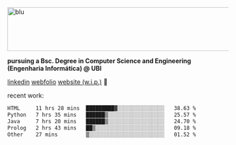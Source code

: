 
<img width="1415" height="100" alt="blu" src="https://github.com/rdsilva01/rdsilva01/assets/101207588/deb060e5-d035-4f09-b511-e3f50605b207">

**pursuing a Bsc. Degree in Computer Science and Engineering (Engenharia Informática) @ UBI** 

[linkedin](https://www.linkedin.com/in/rodrigo-silva-455b291bb/)
[webfolio](https://rdsilva01.github.io/portfolio-resume)
[website (w.i.p.)](https://rdsilva01.github.io/) 🏁

<!-- ![](https://komarev.com/ghpvc/?username=rdsilva01) -->

recent work:
<!--START_SECTION:waka-->

```txt
HTML     11 hrs 28 mins  █████████▓░░░░░░░░░░░░░░░   38.63 %
Python   7 hrs 35 mins   ██████▒░░░░░░░░░░░░░░░░░░   25.57 %
Java     7 hrs 20 mins   ██████▒░░░░░░░░░░░░░░░░░░   24.70 %
Prolog   2 hrs 43 mins   ██▒░░░░░░░░░░░░░░░░░░░░░░   09.18 %
Other    27 mins         ▒░░░░░░░░░░░░░░░░░░░░░░░░   01.52 %
```

<!--END_SECTION:waka-->

